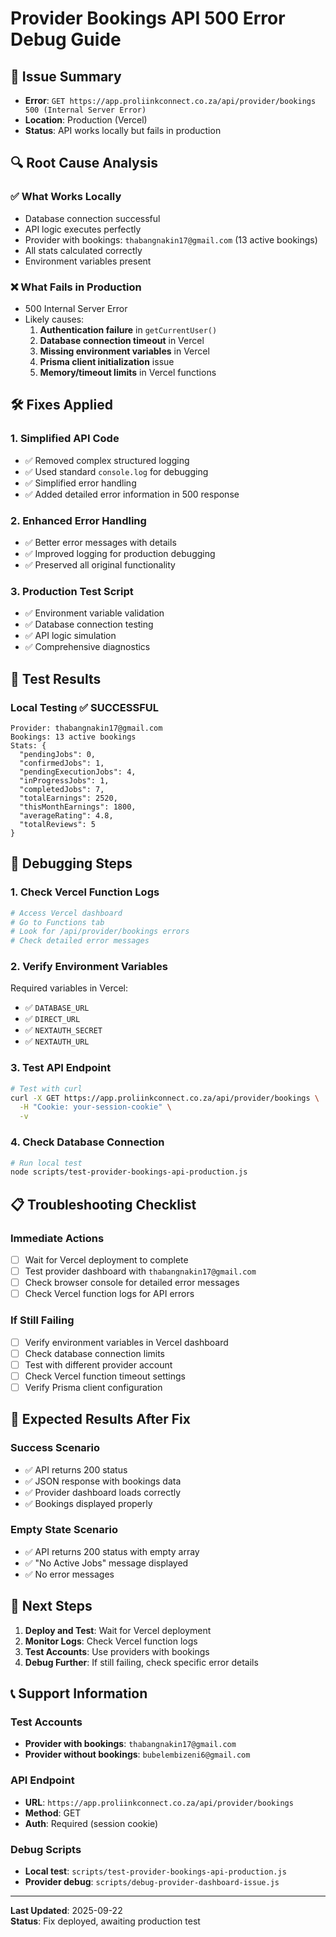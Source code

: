 # Provider Bookings API 500 Error Debug Guide

## 🚨 Issue Summary
- **Error**: `GET https://app.proliinkconnect.co.za/api/provider/bookings 500 (Internal Server Error)`
- **Location**: Production (Vercel)
- **Status**: API works locally but fails in production

## 🔍 Root Cause Analysis

### ✅ What Works Locally
- Database connection successful
- API logic executes perfectly
- Provider with bookings: `thabangnakin17@gmail.com` (13 active bookings)
- All stats calculated correctly
- Environment variables present

### ❌ What Fails in Production
- 500 Internal Server Error
- Likely causes:
  1. **Authentication failure** in `getCurrentUser()`
  2. **Database connection timeout** in Vercel
  3. **Missing environment variables** in Vercel
  4. **Prisma client initialization** issue
  5. **Memory/timeout limits** in Vercel functions

## 🛠️ Fixes Applied

### 1. Simplified API Code
- ✅ Removed complex structured logging
- ✅ Used standard `console.log` for debugging
- ✅ Simplified error handling
- ✅ Added detailed error information in 500 response

### 2. Enhanced Error Handling
- ✅ Better error messages with details
- ✅ Improved logging for production debugging
- ✅ Preserved all original functionality

### 3. Production Test Script
- ✅ Environment variable validation
- ✅ Database connection testing
- ✅ API logic simulation
- ✅ Comprehensive diagnostics

## 🧪 Test Results

### Local Testing ✅ SUCCESSFUL
```
Provider: thabangnakin17@gmail.com
Bookings: 13 active bookings
Stats: {
  "pendingJobs": 0,
  "confirmedJobs": 1,
  "pendingExecutionJobs": 4,
  "inProgressJobs": 1,
  "completedJobs": 7,
  "totalEarnings": 2520,
  "thisMonthEarnings": 1800,
  "averageRating": 4.8,
  "totalReviews": 5
}
```

## 🔧 Debugging Steps

### 1. Check Vercel Function Logs
```bash
# Access Vercel dashboard
# Go to Functions tab
# Look for /api/provider/bookings errors
# Check detailed error messages
```

### 2. Verify Environment Variables
Required variables in Vercel:
- ✅ `DATABASE_URL`
- ✅ `DIRECT_URL`
- ✅ `NEXTAUTH_SECRET`
- ✅ `NEXTAUTH_URL`

### 3. Test API Endpoint
```bash
# Test with curl
curl -X GET https://app.proliinkconnect.co.za/api/provider/bookings \
  -H "Cookie: your-session-cookie" \
  -v
```

### 4. Check Database Connection
```bash
# Run local test
node scripts/test-provider-bookings-api-production.js
```

## 📋 Troubleshooting Checklist

### Immediate Actions
- [ ] Wait for Vercel deployment to complete
- [ ] Test provider dashboard with `thabangnakin17@gmail.com`
- [ ] Check browser console for detailed error messages
- [ ] Check Vercel function logs for API errors

### If Still Failing
- [ ] Verify environment variables in Vercel dashboard
- [ ] Check database connection limits
- [ ] Test with different provider account
- [ ] Check Vercel function timeout settings
- [ ] Verify Prisma client configuration

## 🎯 Expected Results After Fix

### Success Scenario
- ✅ API returns 200 status
- ✅ JSON response with bookings data
- ✅ Provider dashboard loads correctly
- ✅ Bookings displayed properly

### Empty State Scenario
- ✅ API returns 200 status with empty array
- ✅ "No Active Jobs" message displayed
- ✅ No error messages

## 🚀 Next Steps

1. **Deploy and Test**: Wait for Vercel deployment
2. **Monitor Logs**: Check Vercel function logs
3. **Test Accounts**: Use providers with bookings
4. **Debug Further**: If still failing, check specific error details

## 📞 Support Information

### Test Accounts
- **Provider with bookings**: `thabangnakin17@gmail.com`
- **Provider without bookings**: `bubelembizeni6@gmail.com`

### API Endpoint
- **URL**: `https://app.proliinkconnect.co.za/api/provider/bookings`
- **Method**: GET
- **Auth**: Required (session cookie)

### Debug Scripts
- **Local test**: `scripts/test-provider-bookings-api-production.js`
- **Provider debug**: `scripts/debug-provider-dashboard-issue.js`

---

**Last Updated**: 2025-09-22  
**Status**: Fix deployed, awaiting production test
